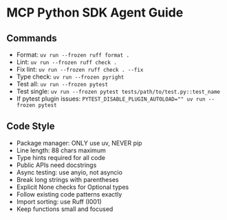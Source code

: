 # MCP Python SDK Agent Guide

## Commands
- Format: `uv run --frozen ruff format .`
- Lint: `uv run --frozen ruff check .`
- Fix lint: `uv run --frozen ruff check . --fix`
- Type check: `uv run --frozen pyright`
- Test all: `uv run --frozen pytest`
- Test single: `uv run --frozen pytest tests/path/to/test.py::test_name`
- If pytest plugin issues: `PYTEST_DISABLE_PLUGIN_AUTOLOAD="" uv run --frozen pytest`

## Code Style
- Package manager: ONLY use uv, NEVER pip
- Line length: 88 chars maximum
- Type hints required for all code
- Public APIs need docstrings
- Async testing: use anyio, not asyncio
- Break long strings with parentheses
- Explicit None checks for Optional types
- Follow existing code patterns exactly
- Import sorting: use Ruff (I001)
- Keep functions small and focused